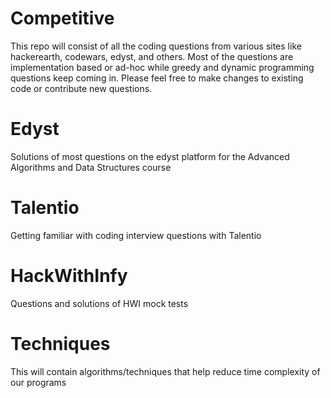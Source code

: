 # Competitive

This repo will consist of all the coding questions from various sites like hackerearth, codewars, edyst, and others.
Most of the questions are implementation based or ad-hoc while greedy and dynamic programming questions keep coming in.
Please feel free to make changes to existing code or contribute new questions.

# Edyst

Solutions of most questions on the edyst platform for the Advanced Algorithms and Data Structures course

# Talentio

Getting familiar with coding interview questions with Talentio

# HackWithInfy

Questions and solutions of HWI mock tests

# Techniques

This will contain algorithms/techniques that help reduce time complexity of our programs
